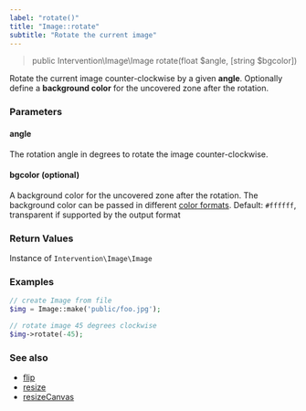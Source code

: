 ```yaml
---
label: "rotate()"
title: "Image::rotate"
subtitle: "Rotate the current image"
---
```


> public Intervention\Image\Image rotate(float $angle, [string $bgcolor])

Rotate the current image counter-clockwise by a given **angle**. Optionally define a **background color** for the uncovered zone after the rotation.

### Parameters

#### angle
The rotation angle in degrees to rotate the image counter-clockwise.

#### bgcolor (optional)
A background color for the uncovered zone after the rotation. The background color can be passed in different [color formats](/v2/getting-started/formats). Default: `#ffffff`, transparent if supported by the output format


### Return Values
Instance of `Intervention\Image\Image`

### Examples

```php
// create Image from file
$img = Image::make('public/foo.jpg');

// rotate image 45 degrees clockwise
$img->rotate(-45);
```

### See also

- [flip](/v2/api/flip)
- [resize](/v2/api/resize)
- [resizeCanvas](/v2/api/resize-canvas)
